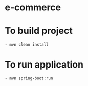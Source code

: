 # e-commerce
# To build project
    - mvn clean install 
#
# To run application
    - mvn spring-boot:run
